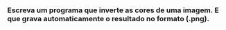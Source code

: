 ### Escreva um programa que inverte as cores de uma imagem. E que grava automaticamente o resultado no formato (.png).
